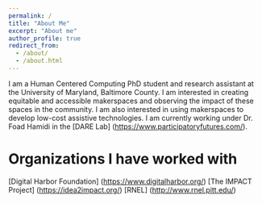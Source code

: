 ```yaml
---
permalink: /
title: "About Me"
excerpt: "About me"
author_profile: true
redirect_from: 
  - /about/
  - /about.html
---
```


I am a Human Centered Computing PhD student and research assistant at the University of Maryland, Baltimore County. I am interested in creating equitable and accessible makerspaces and observing the impact of these spaces in the community. I am also interested in using makerspaces to develop low-cost assistive technologies. I am currently working under Dr. Foad Hamidi in the [DARE Lab] (https://www.participatoryfutures.com/). 

Organizations I have worked with
======
[Digital Harbor Foundation] (https://www.digitalharbor.org/)
[The IMPACT Project] (https://idea2impact.org/)
[RNEL] (http://www.rnel.pitt.edu/)

